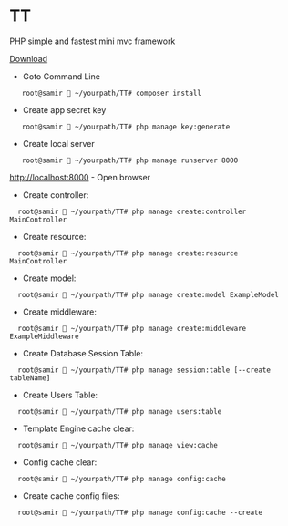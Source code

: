 # TT
PHP simple and fastest mini mvc framework

[Download](https://github.com/srustamov/TT/archive/master.zip)

* Goto Command Line
```
   root@samir  ~/yourpath/TT# composer install
```

* Create app secret key
```
   root@samir  ~/yourpath/TT# php manage key:generate
```

* Create local server

```
   root@samir  ~/yourpath/TT# php manage runserver 8000
```
   [http://localhost:8000](http://localhost:8000) - Open browser


* Create controller:
```
  root@samir  ~/yourpath/TT# php manage create:controller MainController
```

* Create resource:
```
  root@samir  ~/yourpath/TT# php manage create:resource MainController
```

* Create model:
````
  root@samir  ~/yourpath/TT# php manage create:model ExampleModel
````

* Create middleware:
```
  root@samir  ~/yourpath/TT# php manage create:middleware ExampleMiddleware
```

* Create Database Session Table:
```
  root@samir  ~/yourpath/TT# php manage session:table [--create tableName]
```

* Create Users  Table:
```
  root@samir  ~/yourpath/TT# php manage users:table
```

* Template Engine cache clear:
```
  root@samir  ~/yourpath/TT# php manage view:cache
```

* Config cache clear:
```
  root@samir  ~/yourpath/TT# php manage config:cache
```

* Create cache config files:
```
  root@samir  ~/yourpath/TT# php manage config:cache --create
```
